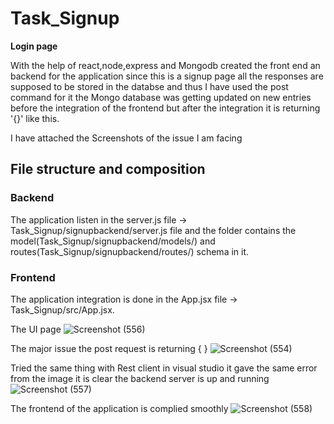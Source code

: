 # Task_Signup
 **Login page**
 
With the help of react,node,express and Mongodb created the front end an backend for the application since this is a signup page all the responses are supposed to be stored in the databse and thus I have used the post command for it the Mongo database was getting updated on new entries before the integration of the frontend but after the integration it is returning '{}' like this.
 
 I have attached the Screenshots of the issue I am facing


## File structure and composition

### Backend
The application listen in the server.js file -> Task_Signup/signupbackend/server.js file and the folder contains the model(Task_Signup/signupbackend/models/) and routes(Task_Signup/signupbackend/routes/) schema in it.

### Frontend
The application integration is done in the App.jsx file -> Task_Signup/src/App.jsx.

The UI page ![Screenshot (556)](https://user-images.githubusercontent.com/40709301/104700268-e748ea80-5739-11eb-8d69-8d4a48bebf7b.png)

The major issue the post request is returning { } ![Screenshot (554)](https://user-images.githubusercontent.com/40709301/104701558-39d6d680-573b-11eb-935e-8f81697d50e2.png)

Tried the same thing with Rest client in visual studio it gave the same error from the image it is clear the backend server is up and running ![Screenshot (557)](https://user-images.githubusercontent.com/40709301/104702050-7aceeb00-573b-11eb-9e96-6b7876f593f5.png)

The frontend of the application is complied smoothly ![Screenshot (558)](https://user-images.githubusercontent.com/40709301/104702273-c4b7d100-573b-11eb-9bf5-d38ff974afcb.png)
